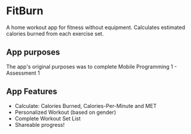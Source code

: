 # FitBurn
A home workout app for fitness without equipment. Calculates estimated calories burned from each exercise set.

## App purposes
The app's original purposes was to complete Mobile Programming 1 - Assessment 1

## App Features
- Calculate:
  Calories Burned, Calories-Per-Minute and MET
- Personalized Workout (based on gender)
- Complete Workout Set List
- Shareable progress!

